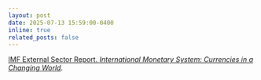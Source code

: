 ```yaml
---
layout: post
date: 2025-07-13 15:59:00-0400
inline: true
related_posts: false
---
```


[IMF External Sector Report. *International Monetary System: Currencies in a Changing World*](https://www.imf.org/en/Publications/ESR/Issues/2025/07/22/external-sector-report-2025).  